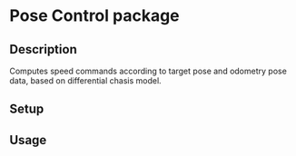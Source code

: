 # Pose Control package

## Description
Computes speed commands according to target pose and odometry pose data, based on differential chasis model.


## Setup


## Usage

